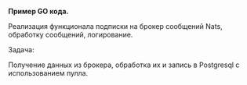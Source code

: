 **Пример GO кода.**

Реализация функционала подписки на брокер сообщений Nats, обработку сообщений, логирование.

Задача:

Получение данных из брокера, обработка их и запись в Postgresql с использованием пулла.